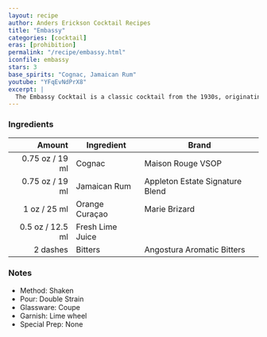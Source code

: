 ```yaml
---
layout: recipe
author: Anders Erickson Cocktail Recipes
title: "Embassy"
categories: [cocktail]
eras: [prohibition]
permalink: "/recipe/embassy.html"
iconfile: embassy
stars: 3
base_spirits: "Cognac, Jamaican Rum"
youtube: "YFqEvNdPrX8"
excerpt: |
  The Embassy Cocktail is a classic cocktail from the 1930s, originating from Hollywood's Embassy Club. It's a well-balanced and flavorful drink that combines brandy, rum, Cointreau, lime juice, and bitters.
---
```


### Ingredients

|   Amount | Ingredient       | Brand                           |
| -------: | ---------------- | ------------------------------- |
|  0.75 oz / 19 ml | Cognac           | Maison Rouge VSOP               |
|  0.75 oz / 19 ml | Jamaican Rum     | Appleton Estate Signature Blend |
|     1 oz / 25 ml | Orange Curaçao   | Marie Brizard                   |
|   0.5 oz / 12.5 ml | Fresh Lime Juice |
| 2 dashes | Bitters          | Angostura Aromatic Bitters      |

### Notes

- Method: Shaken
- Pour: Double Strain
- Glassware: Coupe
- Garnish: Lime wheel
- Special Prep: None
